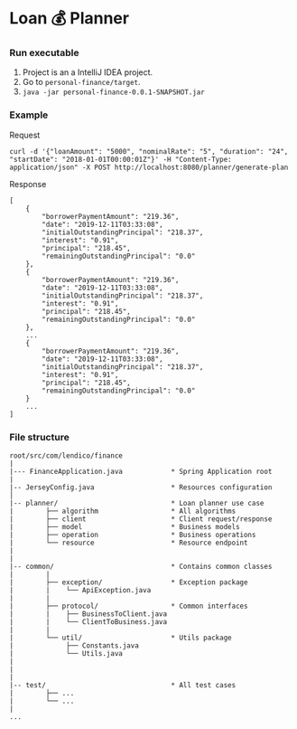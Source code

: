 # Loan 💰 Planner 


<!--### Test cases result
[Preview](static/Test_Results.html)
-->

### Run executable
1. Project is an a IntelliJ IDEA project.
2. Go to `personal-finance/target`.
3. `java -jar personal-finance-0.0.1-SNAPSHOT.jar`


### Example
Request

```
curl -d '{"loanAmount": "5000", "nominalRate": "5", "duration": "24", "startDate": "2018-01-01T00:00:01Z"}' -H "Content-Type: application/json" -X POST http://localhost:8080/planner/generate-plan
```

Response

```
[
    {
        "borrowerPaymentAmount": "219.36",
        "date": "2019-12-11T03:33:08",
        "initialOutstandingPrincipal": "218.37",
        "interest": "0.91",
        "principal": "218.45",
        "remainingOutstandingPrincipal": "0.0"
    },
    {
        "borrowerPaymentAmount": "219.36",
        "date": "2019-12-11T03:33:08",
        "initialOutstandingPrincipal": "218.37",
        "interest": "0.91",
        "principal": "218.45",
        "remainingOutstandingPrincipal": "0.0"
    },
    ...
    {
        "borrowerPaymentAmount": "219.36",
        "date": "2019-12-11T03:33:08",
        "initialOutstandingPrincipal": "218.37",
        "interest": "0.91",
        "principal": "218.45",
        "remainingOutstandingPrincipal": "0.0"
    }
    ...
]
```


<!--### Run all test cases
<div style="text-align: center">
<img src="static/all_tests.png" alt="demo" width="60%">
</div>-->

<!--### Run executable
`TBD`-->


<!--### Dependencies
```
Test dependencies:
	1. hamcrest-core
	2. hamcrest-library
	3. junit-4.12
``` -->

### File structure

```
root/src/com/lendico/finance
|
|--- FinanceApplication.java			* Spring Application root
|
|-- JerseyConfig.java			        * Resources configuration
│  
|-- planner/							* Loan planner use case
|        ├── algorithm     	            * All algorithms
|        ├── client     	            * Client request/response
|        ├── model     	                * Business models
|        ├── operation     	        	* Business operations
|        └── resource                   * Resource endpoint
|        
|
|-- common/					   			* Contains common classes
|		 |
|		 ├── exception/                 * Exception package    
|        |    └── ApiException.java
|        |
|        ├── protocol/                  * Common interfaces
|        |    ├── BusinessToClient.java
|	     |    └── ClientToBusiness.java
|        |
|        └── util/                      * Utils package
|             ├── Constants.java		    
|             └── Utils.java
|
|
|
|-- test/								* All test cases
|        ├── ...     	
|        └── ...   
|
...
```